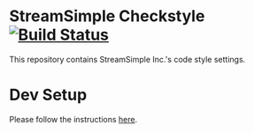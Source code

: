 # StreamSimple Checkstyle [![Build Status](https://travis-ci.org/StreamSimple/ss-checkstyle.svg?branch=master)](https://travis-ci.org/StreamSimple/ss-checkstyle)

This repository contains StreamSimple Inc.'s  code style settings.

# Dev Setup

Please follow the instructions [here](https://github.com/StreamSimple/uber-poms/wiki/Building-Projects).

